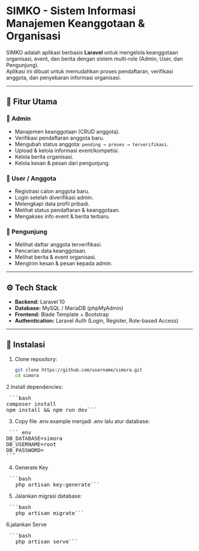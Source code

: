 # SIMKO - Sistem Informasi Manajemen Keanggotaan & Organisasi

SIMKO adalah aplikasi berbasis **Laravel** untuk mengelola keanggotaan organisasi, event, dan berita dengan sistem multi-role (Admin, User, dan Pengunjung).  
Aplikasi ini dibuat untuk memudahkan proses pendaftaran, verifikasi anggota, dan penyebaran informasi organisasi.

---

## 🚀 Fitur Utama

### 👑 Admin
- Manajemen keanggotaan (CRUD anggota).
- Verifikasi pendaftaran anggota baru.
- Mengubah status anggota: `pending → proses → terverifikasi`.
- Upload & kelola informasi event/kompetisi.
- Kelola berita organisasi.
- Kelola kesan & pesan dari pengunjung.

### 👤 User / Anggota
- Registrasi calon anggota baru.
- Login setelah diverifikasi admin.
- Melengkapi data profil pribadi.
- Melihat status pendaftaran & keanggotaan.
- Mengakses info event & berita terbaru.

### 👥 Pengunjung
- Melihat daftar anggota terverifikasi.
- Pencarian data keanggotaan.
- Melihat berita & event organisasi.
- Mengirim kesan & pesan kepada admin.

---

## ⚙️ Tech Stack
- **Backend:** Laravel 10
- **Database:** MySQL / MariaDB (phpMyAdmin)
- **Frontend:** Blade Template + Bootstrap
- **Authentication:** Laravel Auth (Login, Register, Role-based Access)

---

## 📌 Instalasi

1. Clone repository:
   ```bash
   git clone https://github.com/username/simora.git
   cd simora

2.Install dependencies:
<pre> ```bash 
composer install
npm install && npm run dev```</pre>

3. Copy file .env.example menjadi .env lalu atur database:
<pre> ``` env 
DB_DATABASE=simora
DB_USERNAME=root
DB_PASSWORD=
```</pre>
4. Generate Key
 <pre> ```bash 
   php artisan key:generate```</pre>
5. Jalankan migrasi database:
<pre> ```bash 
   php artisan migrate```</pre>

6.jalankan Serve
<pre> ```bash 
   php artisan serve```</pre>




